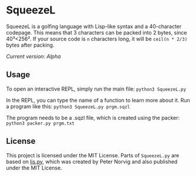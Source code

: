 # SqueezeL
SqueezeL is a golfing language with Lisp-like syntax and a 40-character codepage. This means that 3 characters can be packed into 2 bytes, since 40³<256². If your source code is `n` characters long, it will be `ceil(n * 2/3)` bytes after packing.

*Current version: Alpha*
## Usage
To open an interactive REPL, simply run the main file:
`python3 SqueezeL.py`

In the REPL, you can type the name of a function to learn more about it.
Run a program like this:
`python3 SqueezeL.py prgm.sqzl`

The program needs to be a .sqzl file, which is created using the packer:
`python3 packer.py prgm.txt`
## License
This project is licensed under the MIT License. Parts of `SqueezeL.py` are based on [lis.py](https://github.com/norvig/pytudes/blob/main/py/lis.py), which was created by Peter Norvig and also published under the MIT License.
